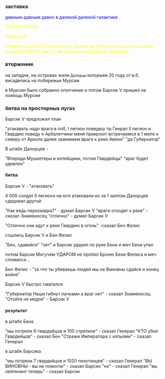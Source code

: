 ### заставка

<span style="color:blue">давным-давным давно в далекой далекой галактике</span>

<span style="color:yellow">ВОЙНЫ КОТОВ</span>

<span style="color:yellow">Эпизод VI</span>

<span style="color:yellow">собаки отошли в Дюнное море однако не успели коты начать новою междоусобитсю как тутже началось вторжение Далорцы</span>

### вторжение

на западне, на островах жили `Далорцы` которыев 20 году от в.б. висаделись на побережье Мурсии

в Мурсии было собранно ополчение и потом Барсик V пришел на помощь Мурсии

### битва на просторных лугах

Барсик V предложил план

"атакавать надо врага в лоб,
I легион поведеш ты Генрал
II легион и Гвардию поведу я
Арбалетчики меня прикроют
встречаемся в 1 меле к северу от Арколе
далее зажимаем врага к реке Авенн"
"да Губернатор"

В штабе Далорцев -

"Впереди Мушкетеры и копейщики, потом Гвардейцы"
"враг будет удевлен"

#### битва

Барсик V - "атаковать"

4 000 солдат II легиона на юге атаковали но за 1 залпом Далорцев сдедовал другой

"Как ведь перезаядка?" - думал Барсик V
"враги отходят к реке" - сказал Знаменосец
"отлично" - думал Барсик V

"Отлично они идут к реке Гвардию в огонь" -сказал Бен Фелис

сошлись Барсик V и Бен Фелис

"Бен, сдавайся"
"нет"
и Барсик ударил по руке Бена и меч Бена упал

потом Барсик Могучем УДАРОМ не пробил Броню Бена Фелиса и меч сломался...

Бен Фелис - "за что ты убиваешь людей мы не Виновны сдайся и конец войне"

Барсик V быстро сматался

"Губернатор Наши гибнут пачками а враг нет" - сказал Знаменосец
"Отойти не медля" - Барсик V

#### результат

в штабе Бена

"мы потряли 6 гвардейцов и 100 стрелков" - сказал Генерал
"КТО убил Гвардейцов" - сказал Бен
"Стражи Императора с копьями" - сказал Генерал

в штабе Барсика

"мы потряли 7 гвардейцов и 1020 пехотинцев" - сказал Генерал
"ВЫ ВИНОВНЫ - вы не помогли" - сказал Барсик
"но" - сказал Генерал
"вы лейтенант теперь" - сказал Барсик
